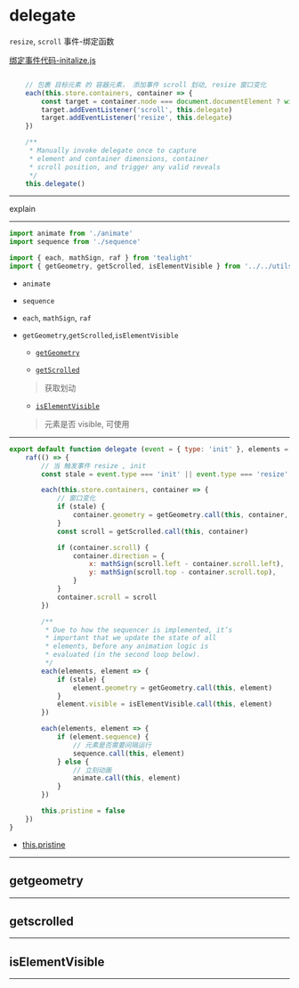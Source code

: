 # delegate

`resize`, `scroll` 事件-绑定函数

[绑定事件代码-initalize.js](./scrollreveal/src/instance/functions/initialize.js#L21)

``` js

	// 包裹 目标元素 的 容器元素， 添加事件 scroll 划动, resize 窗口变化 
	each(this.store.containers, container => {
		const target = container.node === document.documentElement ? window : container.node
		target.addEventListener('scroll', this.delegate)
		target.addEventListener('resize', this.delegate)
	})

	/**
	 * Manually invoke delegate once to capture
	 * element and container dimensions, container
	 * scroll position, and trigger any valid reveals
	 */
    this.delegate()
```

---

explain

---

``` js
import animate from './animate'
import sequence from './sequence'

import { each, mathSign, raf } from 'tealight'
import { getGeometry, getScrolled, isElementVisible } from '../../utils/core'

``` 

- `animate`

>

- `sequence`

>

- `each`, `mathSign`, `raf`

>

- `getGeometry`,`getScrolled`,`isElementVisible`

	- [`getGeometry`](#getgeometry)

	> 

	- [`getScrolled`](#getscrolled)

	> 获取划动

	- [`isElementVisible`](#iselementvisible)

	> 元素是否 visible, 可使用

---

``` js
export default function delegate (event = { type: 'init' }, elements = this.store.elements) {
	raf(() => {
		// 当 触发事件 resize , init
		const stale = event.type === 'init' || event.type === 'resize'

		each(this.store.containers, container => {
			// 窗口变化
			if (stale) {
				container.geometry = getGeometry.call(this, container, true)
			}
			const scroll = getScrolled.call(this, container)

			if (container.scroll) { 
				container.direction = {
					x: mathSign(scroll.left - container.scroll.left),
					y: mathSign(scroll.top - container.scroll.top),
				}
			}
			container.scroll = scroll
		})

		/**
		 * Due to how the sequencer is implemented, it’s
		 * important that we update the state of all
		 * elements, before any animation logic is
		 * evaluated (in the second loop below).
		 */
		each(elements, element => {
			if (stale) {
				element.geometry = getGeometry.call(this, element)
			}
			element.visible = isElementVisible.call(this, element)
		})

		each(elements, element => {
			if (element.sequence) { 
				// 元素是否需要间隔运行
				sequence.call(this, element)
			} else {
				// 立刻动画
				animate.call(this, element)
			}
		})

		this.pristine = false
	})
}
```

- [this.pristine](./scrollreveal/src/instance/constructor.js#L87)

---

## getgeometry 


---

## getscrolled


---

## isElementVisible

---